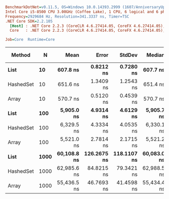 ``` ini

BenchmarkDotNet=v0.11.5, OS=Windows 10.0.14393.2999 (1607/AnniversaryUpdate/Redstone1)
Intel Core i5-8500 CPU 3.00GHz (Coffee Lake), 1 CPU, 6 logical and 6 physical cores
Frequency=2929684 Hz, Resolution=341.3337 ns, Timer=TSC
.NET Core SDK=2.2.105
  [Host] : .NET Core 2.2.3 (CoreCLR 4.6.27414.05, CoreFX 4.6.27414.05), 64bit RyuJIT
  Core   : .NET Core 2.2.3 (CoreCLR 4.6.27414.05, CoreFX 4.6.27414.05), 64bit RyuJIT

Job=Core  Runtime=Core  

```
|    Method |    N |        Mean |       Error |      StdDev |      Median |         Min |         Max | Rank |  Gen 0 | Gen 1 | Gen 2 | Allocated |
|---------- |----- |------------:|------------:|------------:|------------:|------------:|------------:|-----:|-------:|------:|------:|----------:|
|      **List** |   **10** |    **607.8 ns** |   **0.8212 ns** |   **0.7280 ns** |    **607.7 ns** |    **606.8 ns** |    **609.4 ns** |    **2** |      **-** |     **-** |     **-** |         **-** |
| HashedSet |   10 |    651.6 ns |   1.3409 ns |   1.2543 ns |    651.4 ns |    649.5 ns |    653.7 ns |    3 | 0.0076 |     - |     - |      40 B |
|     Array |   10 |    570.7 ns |   0.5120 ns |   0.4539 ns |    570.7 ns |    570.0 ns |    571.4 ns |    1 |      - |     - |     - |         - |
|      **List** |  **100** |  **5,905.0 ns** |   **4.9314 ns** |   **4.6129 ns** |  **5,905.7 ns** |  **5,896.0 ns** |  **5,913.1 ns** |    **5** |      **-** |     **-** |     **-** |         **-** |
| HashedSet |  100 |  6,329.5 ns |   4.3334 ns |   4.0535 ns |  6,330.1 ns |  6,321.6 ns |  6,334.9 ns |    6 | 0.0076 |     - |     - |      40 B |
|     Array |  100 |  5,521.0 ns |   2.7814 ns |   2.1715 ns |  5,521.2 ns |  5,517.3 ns |  5,525.5 ns |    4 |      - |     - |     - |         - |
|      **List** | **1000** | **60,108.8 ns** | **126.2675 ns** | **118.1107 ns** | **60,083.0 ns** | **59,962.4 ns** | **60,361.0 ns** |    **8** |      **-** |     **-** |     **-** |         **-** |
| HashedSet | 1000 | 62,985.6 ns |  84.8215 ns |  79.3421 ns | 62,988.5 ns | 62,854.5 ns | 63,102.8 ns |    9 |      - |     - |     - |      40 B |
|     Array | 1000 | 55,436.5 ns |  46.7693 ns |  41.4598 ns | 55,434.4 ns | 55,368.6 ns | 55,499.7 ns |    7 |      - |     - |     - |         - |
